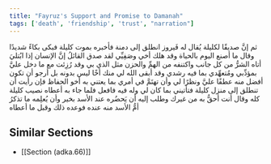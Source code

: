 ```yaml
---
title: "Fayruz's Support and Promise to Damanah"
tags: ['death', 'friendship', 'trust', "narration"]
---
```


 ثم إنَّ صديقًا لكليلة يُقال له فَيروز انطلق إلى دمنة فأخبره بموت كليلة فبكى بكاءً شديدًا وقال ما أصنع اليوم بالحياة وقد هلك أخي وصَفِيِّي لقد صدق القائلُ إنَّ الإنسان إذا ابُتليَ أتاه الشرُّ من كل جانب واكتنفه من الهمِّ والحزن مثل الذي بي وقد رُزِئت  مع ما دخل عليَّ  بمؤدِّبي ومُتعهِّدي بما فيه رشدي وقد أبقى الله لي منك أخًا ليس بدونه بل أرجو أن تكون أفضل منه عطفًا عليَّ ونظرًا لي وأن تهتَمَّ في أمري بما يعتني به أخو الحفاظ فإن رأيت أن تنطلق إلى منزل كليلة فتأتيني بما كان لي وله فيه فافعل فلما جاء به أعطاه نصيب كليلة كله وقال أنت أحقُّ به من غيرك وطلب إليه أن يَحضُره عند الأسد بخير وأن يُعلِمه ما تذكرُ أمُّ الأسد منه عنده فوعده ذلك وقبل ما أعطاه

## Similar Sections
- [[Section (adka.66)]]
